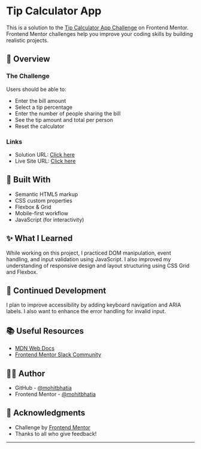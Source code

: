 # Tip Calculator App

This is a solution to the [Tip Calculator App Challenge](https://www.frontendmentor.io/challenges/tip-calculator-app-ugJNGbJUX) on Frontend Mentor. Frontend Mentor challenges help you improve your coding skills by building realistic projects.

## 🚀 Overview

### The Challenge

Users should be able to:

- Enter the bill amount
- Select a tip percentage
- Enter the number of people sharing the bill
- See the tip amount and total per person
- Reset the calculator

### Links

- Solution URL: [Click here](https://github.com/mohit5543/interactive-rating-component-main)
- Live Site URL: [Click here](https://mohit5543.github.io/interactive-rating-component-main/)

## 🔧 Built With

- Semantic HTML5 markup
- CSS custom properties
- Flexbox & Grid
- Mobile-first workflow
- JavaScript (for interactivity)

## ✨ What I Learned

While working on this project, I practiced DOM manipulation, event handling, and input validation using JavaScript. I also improved my understanding of responsive design and layout structuring using CSS Grid and Flexbox.

## 🧠 Continued Development

I plan to improve accessibility by adding keyboard navigation and ARIA labels. I also want to enhance the error handling for invalid input.

## 📚 Useful Resources

- [MDN Web Docs](https://developer.mozilla.org/)
- [Frontend Mentor Slack Community](https://www.frontendmentor.io/slack)

## 👨‍💻 Author

- GitHub - [@mohitbhatia](https://github.com/mohit5543)
- Frontend Mentor - [@mohitbhatia](https://www.frontendmentor.io/profile/mohit5543)

## 🎉 Acknowledgments

- Challenge by [Frontend Mentor](https://www.frontendmentor.io?ref=challenge)
- Thanks to all who give feedback!

---
